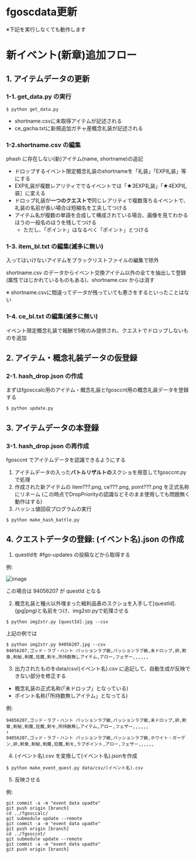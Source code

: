 # fgoscdata更新

※下記を実行しなくても動作します

# 新イベント(新章)追加フロー

## 1. アイテムデータの更新

### 1-1. get_data.py の実行
```
$ python get_data.py
```
- shortname.csvに未取得アイテムが記述される
- ce_gacha.txtに新規追加ガチャ産概念礼装が記述される

### 1-2.shortname.csv の編集
phash に存在しない(新)アイテム(name, shortname)の追記　

* ドロップするイベント限定概念礼装のshortnameを「礼装」「EXP礼装」等にする
* EXP礼装が複数レアリティででるイベントでは「★3EXP礼装」「★4EXP礼装］に変える
* ドロップ礼装が**一つのクエストで**同じレアリティで複数落ちるイベントで、礼装の名前が長い場合は短縮名を工夫してつける
* アイテム名が複数の単語を合成して構成されている場合、画像を見てわかるほうの一般名のほうを残してつける
  * ただし、「ポイント」はなるべく「ポイント」とつける

### 1-3. item_bl.txt の編集(滅多に無い)
 入ってはいけないアイテムをブラックリストファイルの編集で除外 

shortname.csv のデータからイベント交換アイテム以外の全てを抽出して登録(属性ではじかれているものもある)、shortname.csv からは消す

※ shortname.csvに間違ってデータが残っていても悪さをするといったことはない

### 1-4. ce_bl.txt の編集(滅多に無い)
イベント限定概念礼装で報酬で5枚のみ提供され、クエストでドロップしないものを追加

## 2. アイテム・概念礼装データの仮登録
### 2-1. hash_drop.json の作成

まずはfgosccalc用のアイテム・概念礼装とfgosccnt用の概念礼装データを登録する
```
$ python update.py
```

## 3. アイテムデータの本登録
### 3-1. hash_drop.json の再作成
fgosccnt でアイテムデータを認識できるようにする

1. アイテムデータの入った**バトルリザルトの**スクショを用意してfgosccnt.py で処理
2. 作成された新アイテムの item???.png, ce???.png, point???.png を正式名称にリネーム
(この時点でDropPriorityの認識などそのまま使用しても問題無く動作はする)
3. ハッシュ値回収プログラムの実行
```
$ python make_hash_battle.py
```
## 4. クエストデータの登録: (イベント名).json の作成
1. questIdを #fgo-updates の投稿などから取得する

例:

![image](https://user-images.githubusercontent.com/62515228/107876427-494b6a00-6f09-11eb-8903-4f3cab09f939.png)

この場合は 94056207 が questId となる

2. 概念礼装と種火以外埋まった戦利品表のスクショを入手して[questId].(jpg|png)と名前をつけ、img2str.pyで処理させる
```
$ python img2str.py [questId].jpg --csv
```
上記の例では
```
$ python img2str.py 94056207.jpg --csv
94056207,ゴッド・ラブ・ハント パッションラブ級,パッションラブ級,未ドロップ,卵,勲章,剣秘,剣魔,狂魔,剣モ,所持数無しアイテム,アロー,フェザー,,,,,,
```

3. 出力されたものをdata/csv/(イベント名).csv に追記して、自動生成が反映できない部分を修正する
- 概念礼装の正式名称(「未ドロップ」となっている)
- ポイント名称(「所持数無しアイテム」となってる)

例:
```
94056207,ゴッド・ラブ・ハント パッションラブ級,パッションラブ級,未ドロップ,卵,勲章,剣秘,剣魔,狂魔,剣モ,所持数無しアイテム,アロー,フェザー,,,,,,
↓
94056207,ゴッド・ラブ・ハント パッションラブ級,パッションラブ級,ホワイト・ガーデン,卵,勲章,剣秘,剣魔,狂魔,剣モ,ラブポイント,アロー,フェザー,,,,,,
```

4.  (イベント名).csv を変換して(イベント名).jsonを作成
```
$ python make_event_quest.py data/csv/(イベント名).csv
```

5. 反映させる

例:
```
git commit -a -m "event data upadte"
git push origin [branch]
cd ../fgosccalc/
git submodule update --remote
git commit -a -m "event data upadte"
git push origin [branch]
cd ../fgosccnt/
git submodule update --remote
git commit -a -m "event data upadte"
git push origin [branch]

```

